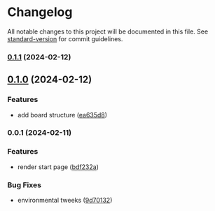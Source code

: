 # Changelog

All notable changes to this project will be documented in this file. See [standard-version](https://github.com/conventional-changelog/standard-version) for commit guidelines.

### [0.1.1](https://github.com/ProsperoKay/goppai/compare/v0.1.0...v0.1.1) (2024-02-12)

## [0.1.0](https://github.com/ProsperoKay/goppai/compare/v0.0.1...v0.1.0) (2024-02-12)


### Features

* add board structure ([ea635d8](https://github.com/ProsperoKay/goppai/commit/ea635d8b2cf536c5ef5269526c3f916b35a76d1d))

### 0.0.1 (2024-02-11)


### Features

* render start page ([bdf232a](https://github.com/ProsperoKay/goppai/commit/bdf232a10982902c113465c27b8c276499b13c8a))


### Bug Fixes

* environmental tweeks ([9d70132](https://github.com/ProsperoKay/goppai/commit/9d70132f4fd676a995f85ff31041bc7e98973dbb))
